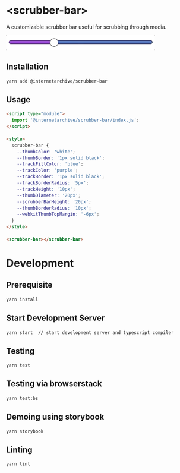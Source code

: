 # \<scrubber-bar>

A customizable scrubber bar useful for scrubbing through media.

![Scrubber Bar](./assets/img/scrubber.gif "Scrubber Bar Demo")

## Installation
```bash
yarn add @internetarchive/scrubber-bar
```

## Usage
```html
<script type="module">
  import '@internetarchive/scrubber-bar/index.js';
</script>

<style>
  scrubber-bar {
    --thumbColor: 'white';
    --thumbBorder: '1px solid black';
    --trackFillColor: 'blue';
    --trackColor: 'purple';
    --trackBorder: '1px solid black';
    --trackBorderRadius: '5px';
    --trackHeight: '10px';
    --thumbDiameter: '20px';
    --scrubberBarHeight: '20px';
    --thumbBorderRadius: '10px';
    --webkitThumbTopMargin: '-6px';
  }
</style>

<scrubber-bar></scrubber-bar>
```

# Development

## Prerequisite
```bash
yarn install
```

## Start Development Server
```bash
yarn start  // start development server and typescript compiler
```

## Testing
```bash
yarn test
```

## Testing via browserstack
```bash
yarn test:bs
```

## Demoing using storybook
```bash
yarn storybook
```

## Linting
```bash
yarn lint
```

